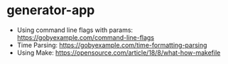 # generator-app

- Using command line flags with params: https://gobyexample.com/command-line-flags
- Time Parsing: https://gobyexample.com/time-formatting-parsing
- Using Make: https://opensource.com/article/18/8/what-how-makefile
